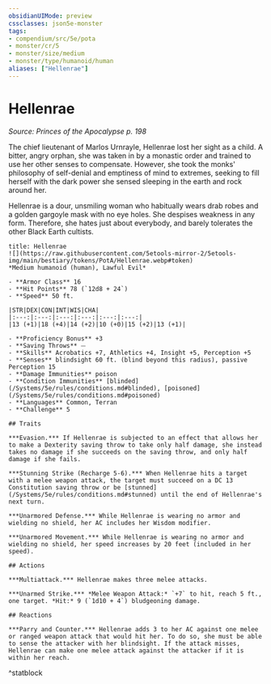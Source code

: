 ```yaml
---
obsidianUIMode: preview
cssclasses: json5e-monster
tags:
- compendium/src/5e/pota
- monster/cr/5
- monster/size/medium
- monster/type/humanoid/human
aliases: ["Hellenrae"]
---
```

# Hellenrae
*Source: Princes of the Apocalypse p. 198*  

The chief lieutenant of Marlos Urnrayle, Hellenrae lost her sight as a child. A bitter, angry orphan, she was taken in by a monastic order and trained to use her other senses to compensate. However, she took the monks' philosophy of self-denial and emptiness of mind to extremes, seeking to fill herself with the dark power she sensed sleeping in the earth and rock around her.

Hellenrae is a dour, unsmiling woman who habitually wears drab robes and a golden gargoyle mask with no eye holes. She despises weakness in any form. Therefore, she hates just about everybody, and barely tolerates the other Black Earth cultists.

```ad-statblock
title: Hellenrae
![](https://raw.githubusercontent.com/5etools-mirror-2/5etools-img/main/bestiary/tokens/PotA/Hellenrae.webp#token)
*Medium humanoid (human), Lawful Evil*

- **Armor Class** 16
- **Hit Points** 78 (`12d8 + 24`)
- **Speed** 50 ft.

|STR|DEX|CON|INT|WIS|CHA|
|:---:|:---:|:---:|:---:|:---:|:---:|
|13 (+1)|18 (+4)|14 (+2)|10 (+0)|15 (+2)|13 (+1)|

- **Proficiency Bonus** +3
- **Saving Throws** ⏤
- **Skills** Acrobatics +7, Athletics +4, Insight +5, Perception +5
- **Senses** blindsight 60 ft. (blind beyond this radius), passive Perception 15
- **Damage Immunities** poison
- **Condition Immunities** [blinded](/Systems/5e/rules/conditions.md#blinded), [poisoned](/Systems/5e/rules/conditions.md#poisoned)
- **Languages** Common, Terran
- **Challenge** 5

## Traits

***Evasion.*** If Hellenrae is subjected to an effect that allows her to make a Dexterity saving throw to take only half damage, she instead takes no damage if she succeeds on the saving throw, and only half damage if she fails.

***Stunning Strike (Recharge 5-6).*** When Hellenrae hits a target with a melee weapon attack, the target must succeed on a DC 13 Constitution saving throw or be [stunned](/Systems/5e/rules/conditions.md#stunned) until the end of Hellenrae's next turn.

***Unarmored Defense.*** While Hellenrae is wearing no armor and wielding no shield, her AC includes her Wisdom modifier.

***Unarmored Movement.*** While Hellenrae is wearing no armor and wielding no shield, her speed increases by 20 feet (included in her speed).

## Actions

***Multiattack.*** Hellenrae makes three melee attacks.

***Unarmed Strike.*** *Melee Weapon Attack:* `+7` to hit, reach 5 ft., one target. *Hit:* 9 (`1d10 + 4`) bludgeoning damage.

## Reactions

***Parry and Counter.*** Hellenrae adds 3 to her AC against one melee or ranged weapon attack that would hit her. To do so, she must be able to sense the attacker with her blindsight. If the attack misses, Hellenrae can make one melee attack against the attacker if it is within her reach.
```
^statblock